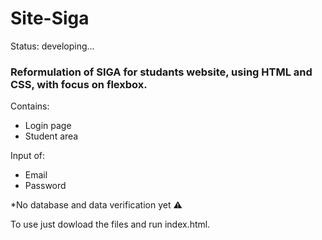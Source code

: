 <h1> Site-Siga </h1>
 Status: developing...


### Reformulation of SIGA for studants website, using HTML and CSS, with focus on flexbox.
Contains:
+ Login page
+ Student area

Input of:
+ Email
+ Password

 *No database and data verification yet ⚠️
 
 To use just dowload the files and run index.html.
